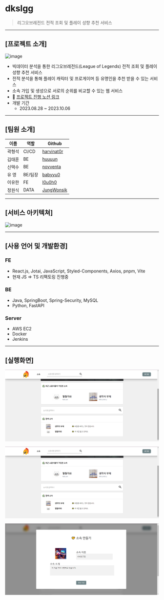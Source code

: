 # dkslgg

> 리그오브레전드 전적 조회 및 플레이 성향 추천 서비스

---

## [프로젝트 소개]

![image](https://github.com/l0u0h0/dkslgg/assets/72871841/35739041-e811-490d-81e5-12fd76810836)

- 빅데이터 분석을 통한 리그오브레전드(League of Legends) 전적 조회 및 플레이 성향 추천 서비스
- 전적 분석을 통해 플레이 캐릭터 및 프로게이머 등 유명인을 추천 받을 수 있는 서비스
- 소속 가입 및 생성으로 서로의 순위를 비교할 수 있는 웹 서비스
- 📖 [프로젝트 진행 노션 링크](https://scarce-ant-23c.notion.site/SSAFY-e1aba1c77f3f4022ab2867b66f2f6078?pvs=4)
- 개발 기간
  - 2023.08.28 ~ 2023.10.06

---

## [팀원 소개]

| 이름   | 역할    | Github                                      |
| ------ | ------- | ------------------------------------------- |
| 곽형석 | CI/CD   | [harvinat0r](https://github.com/harvinat0r) |
| 김태훈 | BE      | [huuuun](https://github.com/huuuun)         |
| 신택수 | BE      | [novventa](https://github.com/novventa)     |
| 유 영  | BE/팀장 | [babyyu0](https://github.com/babyyu0)       |
| 이유한 | FE      | [l0u0h0](https://github.com/l0u0h0)         |
| 정원식 | DATA    | [JungWonsik](https://github.com/JungWonsik) |

---

## [서비스 아키텍쳐]

![image](https://github.com/l0u0h0/dkslgg/assets/72871841/c8df16dc-5709-4376-86b1-7ff538584112)

---

## [사용 언어 및 개발환경]

### FE

- React.js, Jotai, JavaScript, Styled-Components, Axios, pnpm, Vite
- 현재 JS => TS 리팩토링 진행중

### BE

- Java, SpringBoot, Spring-Security, MySQL
- Python, FastAPI

### Server

- AWS EC2
- Docker
- Jenkins

---

## [실행화면]

![실행화면 1](exec/GroupMain.png)

![실행화면 2](exec/GroupSearch.png)

![실행화면 3](exec/GroupCreate.png)
